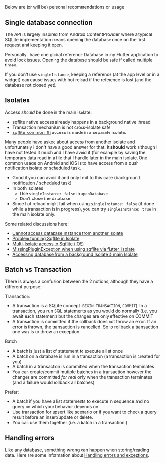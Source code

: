 Below are (or will be) personal recommendations on usage

## Single database connection

The API is largely inspired from Android ContentProvider where a typical SQLite implementation means
opening the database once on the first request and keeping it open.

Personally I have one global reference Database in my Flutter application to avoid lock issues. Opening the
database should be safe if called multiple times.

If you don't use `singleInstance`, keeping a reference (at the app level or in a widget) can cause issues with hot reload if the reference is lost (and the database not
closed yet).

## Isolates

Access *should* be done in the main isolate:
* sqflite native access already happens in a background native thread
* Transaction mechanism is not cross-isolate safe
* [sqflite_common_ffi](https://pub.dev/packages/sqflite_common_ffi) access is made in a separate isolate.

Many people have asked about access from another isolate and unfortunately I don't have a good answer for that.
It **should** work although I have not tested it much and I have avoid it (for example by saving the temporary data read
in a file that I handle later in the main isolate. One common usage
on Android and iOS is to have access from a push notification isolate or scheduled task.
* Good if you can avoid it and only limit to this case (background notification / scheduled task)
* In both isolates
  * Use `singleInstance: false` in `openDatabase`
  * Don't close the database
* Since hot reload might fail when using `singleInstance: false` (if done while a transaction is in progress), you 
  can try `singleInstance: true` in the main isolate only.

Some related discussions here:
* [Cannot access database instance from another Isolate](https://github.com/tekartik/sqflite/issues/186)
* [Problem tunning Sqflite in Isolate](https://github.com/tekartik/sqflite/issues/258)
* [Multi-Isolate access to Sqflite (iOS)](https://github.com/tekartik/sqflite/issues/168)
* [MissingPluginException when using sqflite via flutter_isolate](https://github.com/tekartik/sqflite/issues/169)
* [Accessing database from a background Isolate & main Isolate](https://github.com/tekartik/sqflite/issues/1118)

## Batch vs Transaction

There is always a confusion between the 2 notions, although they have a different purpose:

Transaction:
- A transaction is a SQLite concept (`BEGIN TRANSACTION`, `COMMIT`). In a transaction, you run SQL statements
 as you would do normally (i.e. you await each statement) but the changes are only effective on COMMIT
- A transaction is committed if the callback does not throw an error. If an error is thrown,
  the transaction is cancelled. So to rollback a transaction one way is to throw an exception.

Batch
- A batch is just a list of statement to execute all at once
- A batch on a database is run in a transaction (a transaction is created for you)
- A batch in a transaction is committed when the transaction terminates
- You can create/commit mutiple batches in a transaction however the changes are committed *for real* only when the transaction terminates (and a failure would rollback all batches)

Prefer:
- A batch if you have a list statements to execute in sequence and no query on which your behavior depends on
- Use transaction for upsert like scenario or if you want to check a query result before an insert/update or delete.
- You can use them together (i.e. a batch in a transaction.)
 
## Handling errors

Like any database, something wrong can happen when storing/reading data. Here are some information about [Handling errors and exceptions](handling_errors.md).